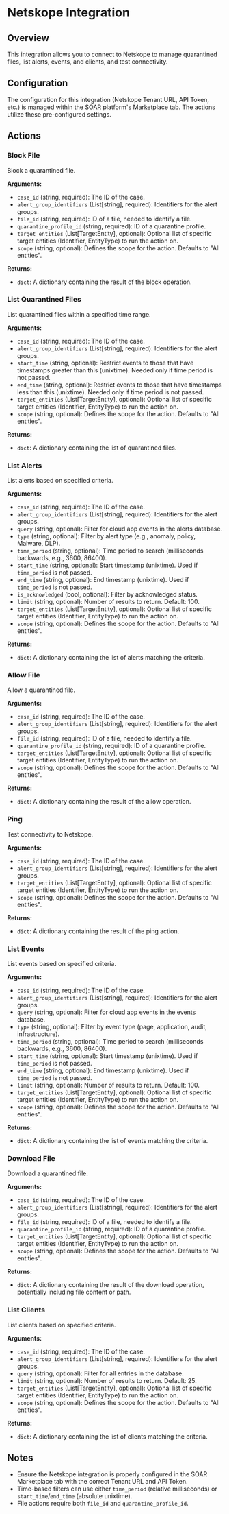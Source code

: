 # Netskope Integration

## Overview

This integration allows you to connect to Netskope to manage quarantined files, list alerts, events, and clients, and test connectivity.

## Configuration

The configuration for this integration (Netskope Tenant URL, API Token, etc.) is managed within the SOAR platform's Marketplace tab. The actions utilize these pre-configured settings.

## Actions

### Block File

Block a quarantined file.

**Arguments:**

*   `case_id` (string, required): The ID of the case.
*   `alert_group_identifiers` (List[string], required): Identifiers for the alert groups.
*   `file_id` (string, required): ID of a file, needed to identify a file.
*   `quarantine_profile_id` (string, required): ID of a quarantine profile.
*   `target_entities` (List[TargetEntity], optional): Optional list of specific target entities (Identifier, EntityType) to run the action on.
*   `scope` (string, optional): Defines the scope for the action. Defaults to "All entities".

**Returns:**

*   `dict`: A dictionary containing the result of the block operation.

### List Quarantined Files

List quarantined files within a specified time range.

**Arguments:**

*   `case_id` (string, required): The ID of the case.
*   `alert_group_identifiers` (List[string], required): Identifiers for the alert groups.
*   `start_time` (string, optional): Restrict events to those that have timestamps greater than this (unixtime). Needed only if time period is not passed.
*   `end_time` (string, optional): Restrict events to those that have timestamps less than this (unixtime). Needed only if time period is not passed.
*   `target_entities` (List[TargetEntity], optional): Optional list of specific target entities (Identifier, EntityType) to run the action on.
*   `scope` (string, optional): Defines the scope for the action. Defaults to "All entities".

**Returns:**

*   `dict`: A dictionary containing the list of quarantined files.

### List Alerts

List alerts based on specified criteria.

**Arguments:**

*   `case_id` (string, required): The ID of the case.
*   `alert_group_identifiers` (List[string], required): Identifiers for the alert groups.
*   `query` (string, optional): Filter for cloud app events in the alerts database.
*   `type` (string, optional): Filter by alert type (e.g., anomaly, policy, Malware, DLP).
*   `time_period` (string, optional): Time period to search (milliseconds backwards, e.g., 3600, 86400).
*   `start_time` (string, optional): Start timestamp (unixtime). Used if `time_period` is not passed.
*   `end_time` (string, optional): End timestamp (unixtime). Used if `time_period` is not passed.
*   `is_acknowledged` (bool, optional): Filter by acknowledged status.
*   `limit` (string, optional): Number of results to return. Default: 100.
*   `target_entities` (List[TargetEntity], optional): Optional list of specific target entities (Identifier, EntityType) to run the action on.
*   `scope` (string, optional): Defines the scope for the action. Defaults to "All entities".

**Returns:**

*   `dict`: A dictionary containing the list of alerts matching the criteria.

### Allow File

Allow a quarantined file.

**Arguments:**

*   `case_id` (string, required): The ID of the case.
*   `alert_group_identifiers` (List[string], required): Identifiers for the alert groups.
*   `file_id` (string, required): ID of a file, needed to identify a file.
*   `quarantine_profile_id` (string, required): ID of a quarantine profile.
*   `target_entities` (List[TargetEntity], optional): Optional list of specific target entities (Identifier, EntityType) to run the action on.
*   `scope` (string, optional): Defines the scope for the action. Defaults to "All entities".

**Returns:**

*   `dict`: A dictionary containing the result of the allow operation.

### Ping

Test connectivity to Netskope.

**Arguments:**

*   `case_id` (string, required): The ID of the case.
*   `alert_group_identifiers` (List[string], required): Identifiers for the alert groups.
*   `target_entities` (List[TargetEntity], optional): Optional list of specific target entities (Identifier, EntityType) to run the action on.
*   `scope` (string, optional): Defines the scope for the action. Defaults to "All entities".

**Returns:**

*   `dict`: A dictionary containing the result of the ping action.

### List Events

List events based on specified criteria.

**Arguments:**

*   `case_id` (string, required): The ID of the case.
*   `alert_group_identifiers` (List[string], required): Identifiers for the alert groups.
*   `query` (string, optional): Filter for cloud app events in the events database.
*   `type` (string, optional): Filter by event type (page, application, audit, infrastructure).
*   `time_period` (string, optional): Time period to search (milliseconds backwards, e.g., 3600, 86400).
*   `start_time` (string, optional): Start timestamp (unixtime). Used if `time_period` is not passed.
*   `end_time` (string, optional): End timestamp (unixtime). Used if `time_period` is not passed.
*   `limit` (string, optional): Number of results to return. Default: 100.
*   `target_entities` (List[TargetEntity], optional): Optional list of specific target entities (Identifier, EntityType) to run the action on.
*   `scope` (string, optional): Defines the scope for the action. Defaults to "All entities".

**Returns:**

*   `dict`: A dictionary containing the list of events matching the criteria.

### Download File

Download a quarantined file.

**Arguments:**

*   `case_id` (string, required): The ID of the case.
*   `alert_group_identifiers` (List[string], required): Identifiers for the alert groups.
*   `file_id` (string, required): ID of a file, needed to identify a file.
*   `quarantine_profile_id` (string, required): ID of a quarantine profile.
*   `target_entities` (List[TargetEntity], optional): Optional list of specific target entities (Identifier, EntityType) to run the action on.
*   `scope` (string, optional): Defines the scope for the action. Defaults to "All entities".

**Returns:**

*   `dict`: A dictionary containing the result of the download operation, potentially including file content or path.

### List Clients

List clients based on specified criteria.

**Arguments:**

*   `case_id` (string, required): The ID of the case.
*   `alert_group_identifiers` (List[string], required): Identifiers for the alert groups.
*   `query` (string, optional): Filter for all entries in the database.
*   `limit` (string, optional): Number of results to return. Default: 25.
*   `target_entities` (List[TargetEntity], optional): Optional list of specific target entities (Identifier, EntityType) to run the action on.
*   `scope` (string, optional): Defines the scope for the action. Defaults to "All entities".

**Returns:**

*   `dict`: A dictionary containing the list of clients matching the criteria.

## Notes

*   Ensure the Netskope integration is properly configured in the SOAR Marketplace tab with the correct Tenant URL and API Token.
*   Time-based filters can use either `time_period` (relative milliseconds) or `start_time`/`end_time` (absolute unixtime).
*   File actions require both `file_id` and `quarantine_profile_id`.

